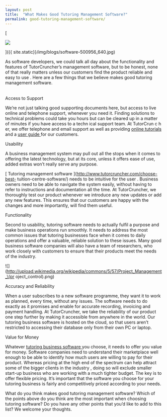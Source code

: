 ```yaml
---
layout: post
title:  "What Makes Good Tutoring Management Software?"
permalink: good-tutoring-management-software/
---
```

[

<div class="img-holder full-width">
   <img src="{{ site.static}}/img/blogs/software-500956_640.jpg" alt-text="software"/>
</div>

]({{ site.static}}/img/blogs/software-500956_640.jpg)

As software developers, we could talk all day about the functionality and
features of TutorCruncher’s management software, but to be honest, none of
that really matters unless our customers  find the product reliable and easy
to use  . Here are a few things that we believe makes good tutoring management
software.

######

######

Access to Support  

We’re not just talking good supporting documents here, but access to live
online and telephone support, whenever you need it.  Finding solutions to
technical problems  could take you hours  but  can be cleared up in a matter
of minutes if you have access to a techn  ical support team. At TutorCrun  c
h  er, we offer  telephone  and email support as well as providing  [ online
tutorials  ](http://www.tutorcruncher.com/tutorials/) and  a  [ user guide
](http://www.tutorcruncher.com/user-guide/) for our customers.

Usability  

A business management system may pull out all the stops when it comes to
offering the latest technology, but at its core, unless it offers ease  of
use,  added extras won’t really serve any purpose.

[ Tutoring management software  ](http://www.tutorcruncher.com/choose-best-
tuition-centre-software/) needs to be intuitive for the user  . Business
owners  need to be able to navigate the system easily, without having to refer
to instructions and documentation all the time. At TutorCruncher, we
thoroughly test our product whenever we introduce any new  updates or add any
new features. This ensures  that our customers  are happy with the changes and
more importantly, will find them useful.

Functionality  

Second to usability, tutoring software needs to actually fulfil a purpose and
make  business operations run smoothly. It needs to address the most common
issues that tutoring businesses face when it comes to daily operations and
offer a valuable, reliable solution to these issues. Many good business
software companies will also have a team of researchers, who work closely with
customers to ensure that their products meet the needs of the industry.

![](http://upload.wikimedia.org/wikipedia/commons/5/57/Project_Management_\(pr
oject_control\).png)

Accuracy and  Reliability  

When a user subscribes to a new software programme, they  want  it to work as
planned, every time, without any issues. The software needs to do exactly as
it promises and enable for accurate recording, invoicing and payment handling.
At TutorCruncher, we take the reliability of our product one step further by
making it accessible from anywhere in the world. Our tutoring business
software is hosted on the cloud, so that users aren’t restricted to accessing
their database only from their own PC or laptop.

Value for Money  

Whatever  [ tutoring business software
](http://www.tutorcruncher.com/5-advantages-using-tuition-centre-software/)
you choose,  it needs to offer you value for money. Software companies need to
understand their marketplace well enough to be able to identify how much users
are willing to pay for their product. Whereas pricing at the high end of the
spectrum can help attract some of the bigger clients in the industry  , doing
so will exclude smaller  start-up business who are working with a much
tighter  budget.  The key is to offer flexible pricing.  It’s important that
the software you choose for your tutoring business is fairly and competitively
priced according to your needs.

What do you think makes good tutoring management software? Which of the points
above do you think are the most important when choosing tutoring software? Do
you have any other points that you’d like to add to this list? We welcome your
thoughts.
